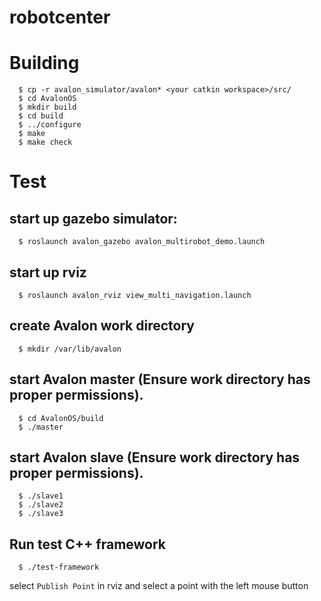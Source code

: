 # robotcenter


# Building

```
  $ cp -r avalon_simulator/avalon* <your catkin workspace>/src/
  $ cd AvalonOS
  $ mkdir build
  $ cd build
  $ ../configure
  $ make
  $ make check
```

# Test

## start up gazebo simulator:
```
  $ roslaunch avalon_gazebo avalon_multirobot_demo.launch
```
## start up rviz
```
  $ roslaunch avalon_rviz view_multi_navigation.launch
```
## create Avalon work directory
```
  $ mkdir /var/lib/avalon
```
## start Avalon master (Ensure work directory has proper permissions).
```
  $ cd AvalonOS/build
  $ ./master
```
## start Avalon slave (Ensure work directory has proper permissions).
```
  $ ./slave1
  $ ./slave2
  $ ./slave3
```

## Run test C++ framework
```
  $ ./test-framework
```
select `Publish Point` in rviz and select a point with the left mouse button

